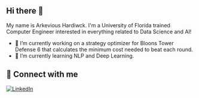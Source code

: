 ## Hi there 👋

My name is Arkevious Hardiwck. I'm a University of Florida trained Computer Engineer interested in everything related to Data Science and AI!

- 🔭 I’m currently working on a strategy optimizer for Bloons Tower Defense 6 that calculates the minimum cost needed to beat each round.
- 🌱 I’m currently learning NLP and Deep Learning.


## 🔗 Connect with me
[![LinkedIn](https://img.shields.io/badge/LinkedIn-0077B5?style=for-the-badge&logo=linkedin&logoColor=white)](https://www.linkedin.com/in/arkevious-hardwick-b66026b3/)
